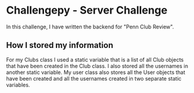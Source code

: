 # Challengepy - Server Challenge

In this challenge, I have written the backend for "Penn Club Review".

## How I stored my information

For my Clubs class I used a static variable that is a list of all Club objects that have been created in the Club class. I also stored all the usernames in another static variable. My user class also stores all the User objects that have been created and all the usernames created in two separate static variables.  
